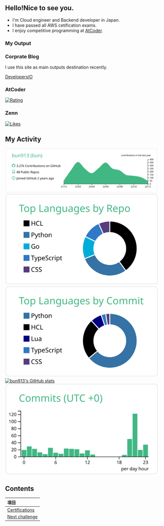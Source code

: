 ## Hello!Nice to see you.

- I'm Cloud engineer and Backend developer in Japan.
- I have passed all AWS cetification exams.
- I enjoy competitive programming at [AtCoder](https://atcoder.jp/?lang=ja).

### My Output

### Corprate Blog

I use this site as main outputs destination recently.

[DevelopersIO](https://dev.classmethod.jp/author/bun913/)

### AtCoder

[![Rating](https://badgen.org/img/atcoder/bun913/rating/algorithm?style=for-the-badge)](https://atcoder.jp/users/bun913?contestType=algo)

### Zenn

[![Likes](https://badgen.org/img/zenn/bun913/likes?style=for-the-badge)](https://zenn.dev/bun913)

## My Activity

[![](https://raw.githubusercontent.com/bun913/bun913/main/profile-summary-card-output/vue/0-profile-details.svg)](https://github.com/bun913/github-profile-summary-cards)
[![](https://raw.githubusercontent.com/bun913/bun913/main/profile-summary-card-output/vue/1-repos-per-language.svg)](https://github.com/bun913/github-profile-summary-cards)
[![](https://raw.githubusercontent.com/bun913/bun913/main/profile-summary-card-output/vue/2-most-commit-language.svg)](https://github.com/bun913/github-profile-summary-cards)
[![bun913's GitHub stats](https://github-readme-stats.vercel.app/api?username=bun913)](https://github.com/anuraghazra/github-readme-stats)[![](https://raw.githubusercontent.com/bun913/bun913/main/profile-summary-card-output/vue/4-productive-time.svg)](https://github.com/bun913/github-profile-summary-cards)

## Contents

| 項目                                                           |
| :------------------------------------------------------------- |
| [Certifications](./profile/certified.md)                       |
| [Next challenge](./profile/next_challenge.md)                  |
